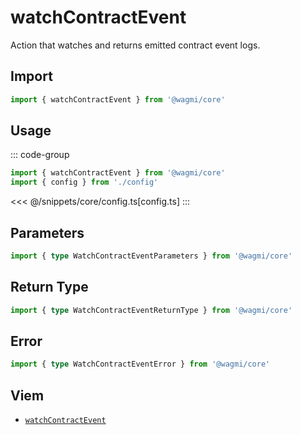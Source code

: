 <script setup>
const packageName = '@wagmi/core'
const actionName = 'watchContractEvent'
const typeName = 'WatchContractEvent'
</script>

# watchContractEvent

Action that watches and returns emitted contract event logs.

## Import

```ts
import { watchContractEvent } from '@wagmi/core'
```

## Usage

::: code-group
```ts [index.ts]
import { watchContractEvent } from '@wagmi/core'
import { config } from './config'
```
<<< @/snippets/core/config.ts[config.ts]
:::

## Parameters

```ts
import { type WatchContractEventParameters } from '@wagmi/core'
```

## Return Type

```ts
import { type WatchContractEventReturnType } from '@wagmi/core'
```

## Error

```ts
import { type WatchContractEventError } from '@wagmi/core'
```

<!--@include: @shared/query-imports.md-->

## Viem

- [`watchContractEvent`](https://viem.sh/docs/contract/watchContractEvent.html)

